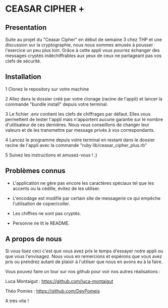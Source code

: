 # CEASAR CIPHER +

## Presentation

Suite au projet du "Ceasar Cipher" en début de semaine 3 chez THP et une discussion sur la cryptographie, nous nous sommes amusés à pousser l'exercice un peu plus loin. Grâce à cette appli vous pourrez échanger des messages cryptés indéchiffrables aux yeux de ceux ne partageant pas vos clefs de sécurité.

## Installation

1 Clonez le repository sur votre machine 

2 Allez dans le dossier créé par votre clonage (racine de l'appli) et lancer la commande "bundle install" depuis votre terminal.

3 Le fichier .env contient les clefs de chiffrages par défaut. Elles vous permettent de tester l'appli mais n'apportent aucune garantie sur le nombre d'utilisateur de ces dernières. Nous vous conseillons de changer leur valeurs et de les transmettre par message privés à vos correspondants.

4 Lancez le programme depuis votre terminal en restant dans le dossier racine de l'appli avec la commande "ruby lib/ceasar_cipher_plus.rb"

5 Suivez les instructions et amusez-vous ! ;)

## Problèmes connus

- L'application ne gère pas encore les caractères spéciaux tel que les accents ou la cédille, évitez de les utiliser.

- L'encodage est modifié par certain site de messagerie ce qui empêche l'utilisation de copier/coller.

- Les chiffres ne sont pas cryptés.

- Personne ne lit le README.

## A propos de nous

Si vous lisez ceci c'est que vous avez pris le temps d'essayer notre appli ou que vous l'envisagez. Nous vous en remercions et espérons que vous avez pris ou prendrez autant de plaisir à l'utiliser que nous en avons eu à la faire.

Vous pouvez faire un tour sur nos github pour voir nos autres réalisations :

Luca Montaigut : https://github.com/luca-montaigut

Théo Pomies : https://github.com/DevPomeis

A très vite ! 

